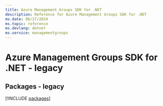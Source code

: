```yaml
---
title: Azure Management Groups SDK for .NET
description: Reference for Azure Management Groups SDK for .NET
ms.date: 08/27/2024
ms.topic: reference
ms.devlang: dotnet
ms.service: managementgroups
---
```

# Azure Management Groups SDK for .NET - legacy
## Packages - legacy
[!INCLUDE [packages](management-groups-index.md)]